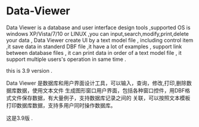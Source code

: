 # Data-Viewer



Data Viewer is a database and user interface design tools ,supported OS is 
windows XP/Vista/7/10 or LINUX ,you can input,search,modify,print,delete your data , 
Data Viewer create UI by a text model file , including control item ,it save data in 
standerd DBF file ,it have a lot of examples , support link between database files , 
it can print data in order of a text model file , it support multiple users's operation 
in same time .

this is 3.9 version .

Data Viewer 是数据库和用户界面设计工具，可以输入，查询，修改,打印,删除数据库数据，使用文本文件
生成图形窗口用户界面，包括各种窗口控件，用DBF格式文件保存数据，有大量例子，支持数据库记录之间的
关联，可以按照文本模板打印数据库数据，支持多用户同时操作数据库。

这是3.9版 .
